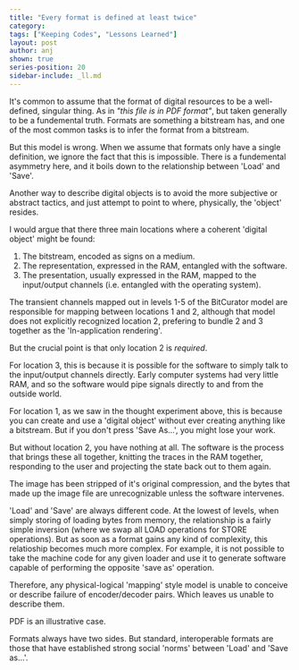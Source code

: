 ```yaml
---
title: "Every format is defined at least twice"
category:
tags: ["Keeping Codes", "Lessons Learned"]
layout: post
author: anj
shown: true
series-position: 20
sidebar-include: _ll.md
---
```


It's common to assume that the format of digital resources to be a well-defined, singular thing. As in *"this file is in PDF format"*, but taken generally to be a fundemental truth. Formats are something a bitstream has, and one of the most common tasks is to infer the format from a bitstream.

But this model is wrong. When we assume that formats only have a single definition, we ignore the fact that this is impossible. There is a fundemental asymmetry here, and it boils down to the relationship between 'Load' and 'Save'.

Another way to describe digital objects is to avoid the more subjective or abstract tactics, and just attempt to point to where, physically, the 'object' resides.

I would argue that there three main locations where a coherent 'digital object' might be found:

1. The bitstream, encoded as signs on a medium.
2. The representation, expressed in the RAM, entangled with the software.
3. The presentation, usually expressed in the RAM, mapped to the input/output channels (i.e. entangled with the operating system).

The transient channels mapped out in levels 1-5 of the BitCurator model are responsible for mapping between locations 1 and 2, although that model does not explicitly recognized location 2, prefering to bundle 2 and 3 together as the 'In-application rendering'.

But the crucial point is that only location 2 is *required*.

For location 3, this is because it is possible for the software to simply talk to the input/output channels directly. Early computer systems had very little RAM, and so the software would pipe signals directly to and from the outside world.

For location 1, as we saw in the thought experiment above, this is because you can create and use a 'digital object' without ever creating anything like a bitstream. But if you don't press 'Save As...', you might lose your work.

But without location 2, you have nothing at all. The software is the process that brings these all together, knitting the traces in the RAM together, responding to the user and projecting the state back out to them again.

The image has been stripped of it's original compression, and the bytes that made up the image file are unrecognizable unless the software intervenes.


'Load' and 'Save' are always different code. At the lowest of levels, when simply storing of loading bytes from memory, the relationship is a fairly simple inversion (where we swap all LOAD operations for STORE operations). But as soon as a format gains any kind of complexity, this relatioship becomes much more complex. For example, it is not possible to take the machine code for any given loader and use it to generate software capable of performing the opposite 'save as' operation. 

Therefore, any physical-logical 'mapping' style model is unable to conceive or describe failure of encoder/decoder pairs. Which leaves us unable to describe them.

PDF is an illustrative case.

Formats always have two sides. But standard, interoperable formats are those that have established strong social 'norms' between 'Load' and 'Save as...'.



